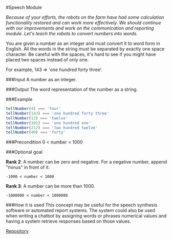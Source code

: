 #Speech Module

*Because of your efforts, the robots on the farm have had some calculation functionality restored and can work more effectively. We should continue with our improvements and work on the communication and reporting module. Let's teach the robots to convert numbers into words.*

You are given a number as an integer and must convert it to word form in English. All the words in the string must be separated by exactly one space character. Be careful with the spaces, it's hard to see if you might have placed two spaces instead of only one.

For example, 143 => 'one hundred forty three'.

###Input
A number as an integer.

###Output
The word representation of the number as a string.

###Example
```javascript
tellNumber(4) === 'four'
tellNumber(143) === 'one hundred forty three'
tellNumber(12) === 'twelve'
tellNumber(101) === 'one hundred one'
tellNumber(212) === 'two hundred twelve'
tellNumber(40) === 'forty'
```

###Precondition
	0 < number < 1000

###Optional goal

**Rank 2**: A number can be zero and negative. For a negative number, append "minus" in front of it.

	-1000 < number < 1000

**Rank 3**: A number can be more than 1000.

	-1000000 < number < 1000000

###How it is used
This concept may be useful for the speech synthesis software or automated report systems. The system could also be used when writing a chatbot by assigning words or phrases numerical values and having a system retrieve responses based on those values.

[Repository](https://github.com/Checkio-Game-Missions/checkio-empire-speech-module.git)
